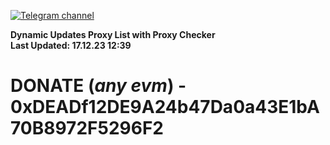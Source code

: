 [![Telegram channel](https://img.shields.io/endpoint?url=https://runkit.io/damiankrawczyk/telegram-badge/branches/master?url=https://t.me/n4z4v0d)](https://t.me/n4z4v0d) 

**Dynamic Updates Proxy List with Proxy Checker**  
**Last Updated: 17.12.23 12:39**

# DONATE (_any evm_) - 0xDEADf12DE9A24b47Da0a43E1bA70B8972F5296F2
